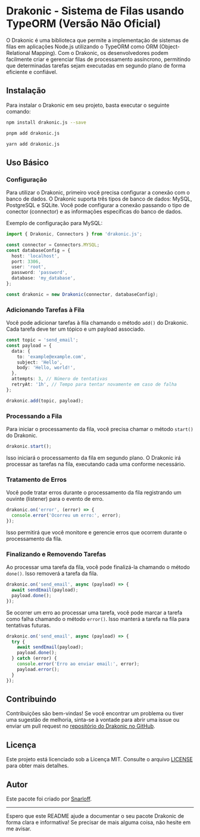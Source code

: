 # Drakonic - Sistema de Filas usando TypeORM (Versão Não Oficial)

O Drakonic é uma biblioteca que permite a implementação de sistemas de filas em aplicações Node.js utilizando o TypeORM como ORM (Object-Relational Mapping). Com o Drakonic, os desenvolvedores podem facilmente criar e gerenciar filas de processamento assíncrono, permitindo que determinadas tarefas sejam executadas em segundo plano de forma eficiente e confiável.

## Instalação

Para instalar o Drakonic em seu projeto, basta executar o seguinte comando:

```bash
npm install drakonic.js --save
```

```bash
pnpm add drakonic.js
```

```bash
yarn add drakonic.js
```

## Uso Básico

### Configuração

Para utilizar o Drakonic, primeiro você precisa configurar a conexão com o banco de dados. O Drakonic suporta três tipos de banco de dados: MySQL, PostgreSQL e SQLite. Você pode configurar a conexão passando o tipo de conector (connector) e as informações específicas do banco de dados.

Exemplo de configuração para MySQL:

```typescript
import { Drakonic, Connectors } from 'drakonic.js';

const connector = Connectors.MYSQL;
const databaseConfig = {
  host: 'localhost',
  port: 3306,
  user: 'root',
  password: 'password',
  database: 'my_database',
};

const drakonic = new Drakonic(connector, databaseConfig);
```

### Adicionando Tarefas à Fila

Você pode adicionar tarefas à fila chamando o método `add()` do Drakonic. Cada tarefa deve ter um tópico e um payload associado.

```typescript
const topic = 'send_email';
const payload = {
  data: {
    to: 'example@example.com',
    subject: 'Hello',
    body: 'Hello, world!',
  },
  attempts: 3, // Número de tentativas
  retryAt: '1h', // Tempo para tentar novamente em caso de falha
};

drakonic.add(topic, payload);
```

### Processando a Fila

Para iniciar o processamento da fila, você precisa chamar o método `start()` do Drakonic.

```typescript
drakonic.start();
```

Isso iniciará o processamento da fila em segundo plano. O Drakonic irá processar as tarefas na fila, executando cada uma conforme necessário.

### Tratamento de Erros

Você pode tratar erros durante o processamento da fila registrando um ouvinte (listener) para o evento de erro.

```typescript
drakonic.on('error', (error) => {
  console.error('Ocorreu um erro:', error);
});
```

Isso permitirá que você monitore e gerencie erros que ocorrem durante o processamento da fila.

### Finalizando e Removendo Tarefas

Ao processar uma tarefa da fila, você pode finalizá-la chamando o método `done()`. Isso removerá a tarefa da fila.

```typescript
drakonic.on('send_email', async (payload) => {
  await sendEmail(payload);
  payload.done();
});
```

Se ocorrer um erro ao processar uma tarefa, você pode marcar a tarefa como falha chamando o método `error()`. Isso manterá a tarefa na fila para tentativas futuras.

```typescript
drakonic.on('send_email', async (payload) => {
  try {
    await sendEmail(payload);
    payload.done();
  } catch (error) {
    console.error('Erro ao enviar email:', error);
    payload.error();
  }
});
```

## Contribuindo

Contribuições são bem-vindas! Se você encontrar um problema ou tiver uma sugestão de melhoria, sinta-se à vontade para abrir uma issue ou enviar um pull request no [repositório do Drakonic no GitHub](https://github.com/seu-usuario/drakonic).

## Licença

Este projeto está licenciado sob a Licença MIT. Consulte o arquivo [LICENSE](./LICENSE) para obter mais detalhes.

## Autor

Este pacote foi criado por [Snarloff](https://github.com/Snarloff).

---

Espero que este README ajude a documentar o seu pacote Drakonic de forma clara e informativa! Se precisar de mais alguma coisa, não hesite em me avisar.
